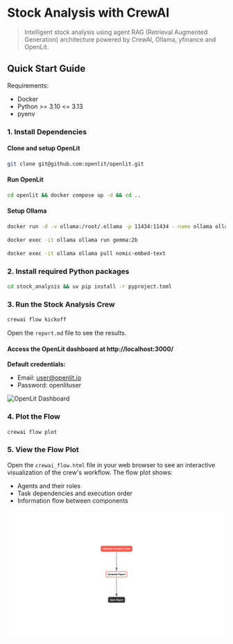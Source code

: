 # Stock Analysis with CrewAI
> Intelligent stock analysis using agent RAG (Retrieval Augmented Generation) architecture powered by CrewAI, Ollama, yfinance and OpenLit.

## Quick Start Guide

Requirements:
- Docker
- Python >= 3.10 <= 3.13
- pyenv

### 1. Install Dependencies


#### Clone and setup OpenLit

```bash
git clone git@github.com:openlit/openlit.git
```

#### Run OpenLit

```bash
cd openlit && docker compose up -d && cd ..
```


#### Setup Ollama

```bash
docker run -d -v ollama:/root/.ollama -p 11434:11434 --name ollama ollama/ollama
```


```bash
docker exec -it ollama ollama run gemma:2b
```

```bash
docker exec -it ollama ollama pull nomic-embed-text
```

### 2. Install required Python packages

```bash
cd stock_analysis && uv pip install -r pyproject.toml
```

### 3. Run the Stock Analysis Crew

```bash
crewai flow kickoff
```

Open the `report.md` file to see the results.

#### Access the OpenLit dashboard at http://localhost:3000/

**Default credentials:**
- Email: user@openlit.io
- Password: openlituser


![OpenLit Dashboard](assets/openlit_view.gif)

### 4. Plot the Flow

```bash
crewai flow plot
```

### 5. View the Flow Plot

Open the `crewai_flow.html` file in your web browser to see an interactive visualization of the crew's workflow. The flow plot shows:

- Agents and their roles
- Task dependencies and execution order
- Information flow between components

![CrewAI Flow Plot](assets/crewai_flow.png)








